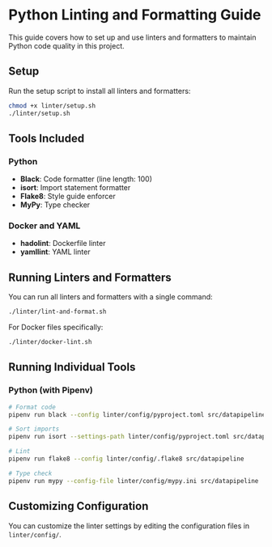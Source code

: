 # Python Linting and Formatting Guide

This guide covers how to set up and use linters and formatters to maintain Python code quality in this project.

## Setup

Run the setup script to install all linters and formatters:

```bash
chmod +x linter/setup.sh
./linter/setup.sh
```

## Tools Included

### Python
- **Black**: Code formatter (line length: 100)
- **isort**: Import statement formatter
- **Flake8**: Style guide enforcer
- **MyPy**: Type checker

### Docker and YAML
- **hadolint**: Dockerfile linter
- **yamllint**: YAML linter

## Running Linters and Formatters

You can run all linters and formatters with a single command:

```bash
./linter/lint-and-format.sh
```

For Docker files specifically:

```bash
./linter/docker-lint.sh
```

## Running Individual Tools

### Python (with Pipenv)
```bash
# Format code
pipenv run black --config linter/config/pyproject.toml src/datapipeline

# Sort imports
pipenv run isort --settings-path linter/config/pyproject.toml src/datapipeline

# Lint
pipenv run flake8 --config linter/config/.flake8 src/datapipeline

# Type check
pipenv run mypy --config-file linter/config/mypy.ini src/datapipeline
```

## Customizing Configuration

You can customize the linter settings by editing the configuration files in `linter/config/`.

